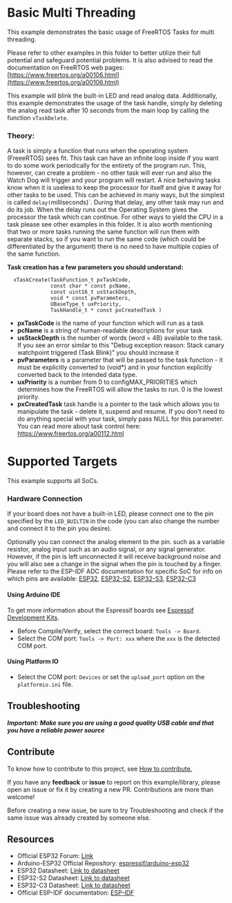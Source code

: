 # Basic Multi Threading

This example demonstrates the basic usage of FreeRTOS Tasks for multi threading.

Please refer to other examples in this folder to better utilize their full potential and safeguard potential problems.
It is also advised to read the documentation on FreeRTOS web pages:
[https://www.freertos.org/a00106.html](https://www.freertos.org/a00106.html)

This example will blink the built-in LED and read analog data.
Additionally, this example demonstrates the usage of the task handle, simply by deleting the analog
read task after 10 seconds from the main loop by calling the function `vTaskDelete`.

### Theory:
A task is simply a function that runs when the operating system (FreeeRTOS) sees fit.
This task can have an infinite loop inside if you want to do some work periodically for the entirety of the program run.
This, however, can create a problem - no other task will ever run and also the Watch Dog will trigger and your program will restart.
A nice behaving tasks know when it is useless to keep the processor for itself and give it away for other tasks to be used.
This can be achieved in many ways, but the simplest is called `delay(`milliseconds)`.
During that delay, any other task may run and do its job.
When the delay runs out the Operating System gives the processor the task which can continue.
For other ways to yield the CPU in a task please see other examples in this folder.
It is also worth mentioning that two or more tasks running the same function will run them with separate stacks, so if you want to run the same code (which could be differentiated by the argument) there is no need to have multiple copies of the same function.

**Task creation has a few parameters you should understand:**
```
  xTaskCreate(TaskFunction_t pxTaskCode,
              const char * const pcName,
              const uint16_t usStackDepth,
              void * const pvParameters,
              UBaseType_t uxPriority,
              TaskHandle_t * const pxCreatedTask )
```
  - **pxTaskCode**      is the name of your function which will run as a task
  - **pcName**          is a string of human-readable descriptions for your task
  - **usStackDepth**    is the number of words (word = 4B) available to the task. If you see an error similar to this "Debug exception reason: Stack canary watchpoint triggered (Task Blink)" you should increase it
  - **pvParameters**    is a parameter that will be passed to the task function - it must be explicitly converted to (void*) and in your function explicitly converted back to the intended data type.
  - **uxPriority**      is a number from 0 to configMAX_PRIORITIES which determines how the FreeRTOS will allow the tasks to run. 0 is the lowest priority.
  - **pxCreatedTask**   task handle is a pointer to the task which allows you to manipulate the task - delete it, suspend and resume.
                    If you don't need to do anything special with your task, simply pass NULL for this parameter.
                    You can read more about task control here: https://www.freertos.org/a00112.html

# Supported Targets

This example supports all SoCs.

### Hardware Connection

If your board does not have a built-in LED, please connect one to the pin specified by the `LED_BUILTIN` in the code (you can also change the number and connect it to the pin you desire).

Optionally you can connect the analog element to the pin. such as a variable resistor, analog input such as an audio signal, or any signal generator. However, if the pin is left unconnected it will receive background noise and you will also see a change in the signal when the pin is touched by a finger.
Please refer to the ESP-IDF ADC documentation for specific SoC for info on which pins are available:
[ESP32](https://docs.espressif.com/projects/esp-idf/en/v4.4/esp32/api-reference/peripherals/adc.html),
 [ESP32-S2](https://docs.espressif.com/projects/esp-idf/en/v4.4/esp32s2/api-reference/peripherals/adc.html),
 [ESP32-S3](https://docs.espressif.com/projects/esp-idf/en/v4.4/esp32s3/api-reference/peripherals/adc.html),
 [ESP32-C3](https://docs.espressif.com/projects/esp-idf/en/v4.4/esp32c3/api-reference/peripherals/adc.html)


#### Using Arduino IDE

To get more information about the Espressif boards see [Espressif Development Kits](https://www.espressif.com/en/products/devkits).

* Before Compile/Verify, select the correct board: `Tools -> Board`.
* Select the COM port: `Tools -> Port: xxx` where the `xxx` is the detected COM port.

#### Using Platform IO

* Select the COM port: `Devices` or set the `upload_port` option on the `platformio.ini` file.

## Troubleshooting

***Important: Make sure you are using a good quality USB cable and that you have a reliable power source***

## Contribute

To know how to contribute to this project, see [How to contribute.](https://github.com/espressif/arduino-esp32/blob/master/CONTRIBUTING.rst)

If you have any **feedback** or **issue** to report on this example/library, please open an issue or fix it by creating a new PR. Contributions are more than welcome!

Before creating a new issue, be sure to try Troubleshooting and check if the same issue was already created by someone else.

## Resources

* Official ESP32 Forum: [Link](https://esp32.com)
* Arduino-ESP32 Official Repository: [espressif/arduino-esp32](https://github.com/espressif/arduino-esp32)
* ESP32 Datasheet: [Link to datasheet](https://www.espressif.com/sites/default/files/documentation/esp32_datasheet_en.pdf)
* ESP32-S2 Datasheet: [Link to datasheet](https://www.espressif.com/sites/default/files/documentation/esp32-s2_datasheet_en.pdf)
* ESP32-C3 Datasheet: [Link to datasheet](https://www.espressif.com/sites/default/files/documentation/esp32-c3_datasheet_en.pdf)
* Official ESP-IDF documentation: [ESP-IDF](https://idf.espressif.com)
